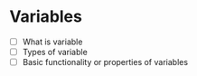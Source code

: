 # Variables

- [ ] What is variable
- [ ] Types of variable
- [ ] Basic functionality or properties of variables